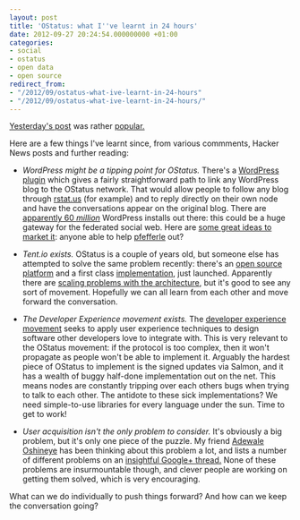 ```yaml
---
layout: post
title: 'OStatus: what I''ve learnt in 24 hours'
date: 2012-09-27 20:24:54.000000000 +01:00
categories:
- social
- ostatus
- open data
- open source
redirect_from:
- "/2012/09/ostatus-what-ive-learnt-in-24-hours"
- "/2012/09/ostatus-what-ive-learnt-in-24-hours/"
---
```

[Yesterday's post](/2012/09/ostatus-like-twitter-but-open/) was rather [popular.](http://news.ycombinator.com/item?id=4574858)

Here are a few things I've learnt since, from various commments, Hacker News posts and further reading:

* *WordPress might be a tipping point for OStatus.* There's a [WordPress plugin](http://wordpress.org/extend/plugins/ostatus-for-wordpress/) which gives a fairly straightforward path to link any WordPress blog to the OStatus network. That would allow people to follow any blog through [rstat.us](http://rstat.us) (for example) and to reply directly on their own node and have the conversations appear on the original blog. There are [apparently 60 <i>million</i>](http://news.ycombinator.com/item?id=4575016) WordPress installs out there: this could be a huge gateway for the federated social web. Here are [some great ideas to market it](http://news.ycombinator.com/item?id=4575054): anyone able to help [pfefferle](http://profiles.wordpress.org/pfefferle/) out?

* *Tent.io exists.* OStatus is a couple of years old, but someone else has attempted to solve the same problem recently: there's an [open source platform](http://tent.io) and a first class [implementation](http://tent.is), just launched. Apparently there are [scaling problems with the architecture](http://chrismdp.com/2012/09/ostatus-like-twitter-but-open/#comment-663156881), but it's good to see any sort of movement. Hopefully we can all learn from each other and move forward the conversation.

* *The Developer Experience movement exists.* The [developer experience movement](http://blog.oshineye.com/2011/05/what-is-devexp.html) seeks to apply user experience techniques to design software other developers love to integrate with. This is very relevant to the OStatus movement: if the protocol is too complex, then it won't propagate as people won't be able to implement it. Arguably the hardest piece of OStatus to implement is the signed updates via Salmon, and it has a wealth of buggy half-done implementation out on the net. This means nodes are constantly tripping over each others bugs when trying to talk to each other. The antidote to these sick implementations? We need simple-to-use libraries for every language under the sun. Time to get to work!

* *User acquisition isn't the only problem to consider.* It's obviously a big problem, but it's only one piece of the puzzle. My friend [Adewale Oshineye](https://plus.google.com/+AdeOshineye) has been thinking about this problem a lot, and lists a number of different problems on an [insightful Google+ thread.](https://plus.google.com/105037104815911535953/posts/RZY3SPcCndz) None of these problems are insurmountable though, and clever people are working on getting them solved, which is very encouraging.

What can we do individually to push things forward? And how can we keep the conversation going?

